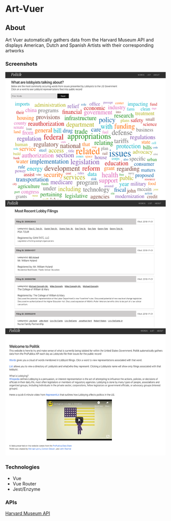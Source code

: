 # Art-Vuer

## About

Art Vuer automatically gathers data from the Harvard Museum API and displays American, Dutch and Spanish Artists with their corresponding artworks

### Screenshots

<img src="https://github.com/michaelyons/Informant-Client/blob/master/Screen%20Shot%202018-11-01%20at%207.56.07%20AM.png" alt="heading" width="800" height="400"/>

<img src="https://github.com/michaelyons/Informant-Client/blob/master/Screen%20Shot%202018-11-01%20at%207.56.42%20AM.png" alt="heading" width="800" height="400"/>

<img src="https://github.com/michaelyons/Informant-Client/blob/master/Screen%20Shot%202018-11-01%20at%207.56.55%20AM.png" alt="heading" width="800" height="400"/>


### Technologies

* Vue
* Vue Router
* Jest/Enzyme 

### APIs

[Harvard Museum API](https://www.harvardartmuseums.org/collections/api)
